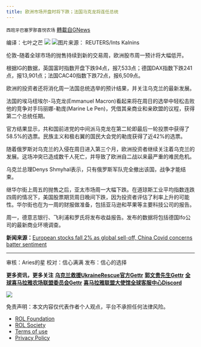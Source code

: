 ```yaml
---
title: 欧洲市场开盘时将下跌；法国马克龙将连任总统
---
```

`西班牙巴塞罗那喜悦农场` [轉載自GNews](https://gnews.org/zh-hans/2410938/)

编译：七叶之芒
 ![](https://assets.gnews.org/wp-content/uploads/2022/03/xin_png.001-2.jpg) 
![](https://assets.gnews.org/wp-content/uploads/2022/04/LYNXMPEB070CN_L-edited.jpg)图片来源： REUTERS/Ints Kalnins
 
伦敦–随着全球市场的抛售持续到新的交易周，欧洲股市周一预计将大幅低开。
 
根据IG的数据，英国富时指数开盘下跌94点，报7,533点；德国DAX指数下跌241点，报13,901点；法国CAC40指数下跌72点，报6,509点。
 
欧洲的投资者还将消化周一法国总统选举的预计结果，并关注乌克兰的最新发展。
 
法国的埃马纽埃尔-马克龙(Emmanuel Macron)看起来将在周日的选举中轻松击败他的竞争对手玛丽娜-勒庞(Marine Le Pen)，凭借其亲商业和亲欧盟的议程，获得第二个总统任期。
 
官方结果显示，共和国前进党的中间派马克龙在第二轮即最后一轮投票中获得了58.5%的选票。民族主义和极右翼的国民大会党的勒庞获得了近42%的选票。
 
随着俄罗斯对乌克兰的入侵在周日进入第三个月，欧洲投资者继续关注着乌克兰的发展。这场冲突已造成数千人死亡，并导致了欧洲自二战以来最严重的难民危机。
 
乌克兰总理Denys Shmyhal表示，只有俄罗斯军队完全撤出该国，战争才能结束。
 
继华尔街上周五的抛售之后，亚太市场周一大幅下跌。在道琼斯工业平均指数连跌四周的情况下，美国股票期货周日晚间下跌，因为投资者评估了利率上升的可能性。华尔街也在为一周的财报做准备，包括亚马逊和苹果等主要科技公司的报告。
 
周一，德意志银行、飞利浦和罗氏将发布收益报告。发布的数据将包括德国Ifo公司的最新商业环境调查。
 
**新闻来源：**[European stocks fall 2% as global sell-off, China Covid concerns batter sentiment](https://www.cnbc.com/2022/04/25/european-markets-as-investors-react-to-frances-macron-win.html)
 
* * *
 
审核：Aries的星
校对：信心满满
发布：信心的选择
 
**更多资讯，更多关注**
[**乌克兰救援UkraineRescue官方Gettr**](https://gettr.com/user/ukrainerescue)
**[郭文贵先生Gettr](https://gettr.com/user/miles)**
[**全球喜马拉雅农场联盟委员会Gettr**](https://gettr.com/user/GlobalAlliance)
**[喜马拉雅联盟大使馆全球客服中心Discord](https://discord.gg/zv8j42srdN)**
 
![](https://assets.gnews.org/wp-content/uploads/2022/04/西喜-5.jpeg)

免责声明：本文内容仅代表作者个人观点，平台不承担任何法律风险。
  
- [ROL Foundation](https://rolfoundation.org/)
- [ROL Society](https://rolsociety.org/)
- [Terms of use](https://gnews.org/terms-of-use-3/)
- [Privacy Policy](https://gnews.org/privacy-policy/)
